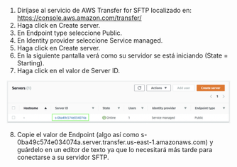 1. Diríjase al servicio de AWS Transfer for SFTP localizado en:
https://console.aws.amazon.com/transfer/
2. Haga click en Create server.
3. En Endpoint type seleccione Public.
4. En Identity provider seleccione Service managed.
5. Haga click en Create server.
6. En la siguiente pantalla verá como su servidor se está iniciando (State = Starting). 
7. Haga click en el valor de Server ID.

![Create S3 bucket](images/serverid.png)

8. Copie el valor de Endpoint (algo así como s-0ba49c574e034074a.server.transfer.us-east-1.amazonaws.com) y guárdelo en un editor de texto ya que lo necesitará más tarde para conectarse a su servidor SFTP.